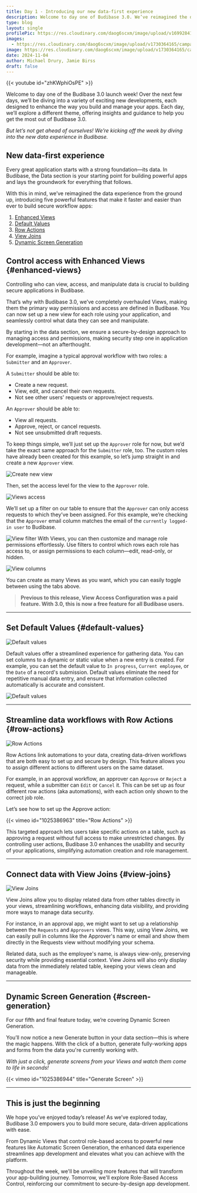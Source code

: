 ```yaml
---
title: Day 1 - Introducing our new data-first experience
description: Welcome to day one of Budibase 3.0. We’ve reimagined the data experience from the ground up, introducing five powerful features that make it faster and easier than ever to build secure workflow apps. 
type: blog
layout: single
profilePic: https://res.cloudinary.com/daog6scxm/image/upload/v1699284176/Branding/Assets/Symbol/RGB/Full%20Colour/bb-symbol-trans_v60zdz.svg
images:
  - https://res.cloudinary.com/daog6scxm/image/upload/v1730364165/campaigns/3.0/day%201/day_1_light_b7c2kr.png
image: https://res.cloudinary.com/daog6scxm/image/upload/v1730364165/campaigns/3.0/day%201/day_1_light_b7c2kr.png
date: 2024-11-04
author: Michael Drury, Jamie Birss
draft: false
---
```

{{< youtube id="zhKWphiOsPE" >}}


Welcome to day one of the Budibase 3.0 launch week! Over the next few days, we’ll be diving into a variety of exciting new developments, each designed to enhance the way you build and manage your apps. Each day, we’ll explore a different theme, offering insights and guidance to help you get the most out of Budibase 3.0.

*But let’s not get ahead of ourselves! We’re kicking off the week by diving into the new data experience in Budibase.*

## New data-first experience

Every great application starts with a strong foundation—its data. In Budibase, the Data section is your starting point for building powerful apps and lays the groundwork for everything that follows. 

With this in mind, we’ve reimagined the data experience from the ground up, introducing five powerful features that make it faster and easier than ever to build secure workflow apps:

1. [Enhanced Views](#enhanced-views)
2. [Default Values](#default-values)
3. [Row Actions](#row-actions)
4. [View Joins](#view-joins)
5. [Dynamic Screen Generation](#screen-generation)


## Control access with Enhanced Views {#enhanced-views}

Controlling who can view, access, and manipulate data is crucial to building secure applications in Budibase. 

That’s why with Budibase 3.0, we’ve completely overhauled Views, making them the primary way permissions and access are defined in Budibase. You can now set up a new view for each role using your application, and seamlessly control what data they can see and manipulate. 

By starting in the data section, we ensure a secure-by-design approach to managing access and permissions, making security step one in application development—not an afterthought.

For example, imagine a typical approval workflow with two roles: a `Submitter` and an `Approver`.

A `Submitter` should be able to:
- Create a new request.
- View, edit, and cancel their own requests.
- Not see other users' requests or approve/reject requests.

An `Approver` should be able to:
- View all requests.
- Approve, reject, or cancel requests.
- Not see unsubmitted draft requests.

To keep things simple, we’ll just set up the `Approver` role for now, but we’d take the exact same approach for the `Submitter` role, too. The custom roles have already been created for this example, so let’s jump straight in and create a new `Approver` view. 

![Create new view](https://res.cloudinary.com/daog6scxm/image/upload/v1730408170/campaigns/3.0/day%201/create_view_iprydq.webp)

Then, set the access level for the view to the `Approver` role. 

![Views access](https://res.cloudinary.com/daog6scxm/image/upload/v1730408168/campaigns/3.0/day%201/custom_roles_t3bloc.webp)

We’ll set up a filter on our table to ensure that the `Approver` can only access requests to which they’ve been assigned. For this example, we’re checking that the `Approver` email column matches the email of the `currently logged-in user` to Budibase.

![View filter](https://res.cloudinary.com/daog6scxm/image/upload/v1730408485/campaigns/3.0/day%201/filter_peddpe.webp)
With Views, you can then customize and manage role permissions effortlessly. Use filters to control which rows each role has access to, or assign permissions to each column—edit, read-only, or hidden.

![View columns](https://res.cloudinary.com/daog6scxm/image/upload/v1730408168/campaigns/3.0/day%201/columns_kksh6t.webp)

You can create as many Views as you want, which you can easily toggle between using the tabs above. 


> **Previous to this release, View Access Configuration was a paid feature. With 3.0, this is now a free feature for all Budibase users.**


---

## Set Default Values {#default-values}

![Default values](https://res.cloudinary.com/daog6scxm/image/upload/v1730382869/campaigns/3.0/day%201/Default_valuesportrait_pr8o6r.webp)

Default values offer a streamlined experience for gathering data. You can set columns to a dynamic or static value when a new entry is created. For example, you can set the default value to `In progress`, `Current employee`, or the `Date` of a record's submission. Default values eliminate the need for repetitive manual data entry, and ensure that information collected automatically is accurate and consistent.

![Default values](https://res.cloudinary.com/daog6scxm/image/upload/v1730408167/campaigns/3.0/day%201/Default_values_date_u4mje1.webp)


---

## Streamline data workflows with Row Actions {#row-actions}

![Row Actions](https://res.cloudinary.com/daog6scxm/image/upload/v1730407457/campaigns/3.0/day%201/Row_actions_zhc8le.webp)

Row Actions link automations to your data, creating data-driven workflows that are both easy to set up and secure by design. This feature allows you to assign different actions to different users on the same dataset.

For example, in an approval workflow, an approver can `Approve` or `Reject` a request, while a submitter can `Edit` or `Cancel` it. This can be set up as four different row actions (aka automations), with each action only shown to the correct job role.

Let’s see how to set up the Approve action:

{{< vimeo id="1025386963" title="Row Actions" >}}

This targeted approach lets users take specific actions on a table, such as approving a request without full access to make unrestricted changes. By controlling user actions, Budibase 3.0 enhances the usability and security of your applications, simplifying automation creation and role management.

---

## Connect data with View Joins {#view-joins}

![View Joins](https://res.cloudinary.com/daog6scxm/image/upload/v1730409505/campaigns/3.0/day%201/view_relationships_mjtaun.webp)

View Joins allow you to display related data from other tables directly in your views, streamlining workflows, enhancing data visibility, and providing more ways to manage data security. 

For instance, in an approval app, we might want to set up a relationship between the `Requests` and `Approvers` views. This way, using View Joins, we can easily pull in columns like the Approver's name or email and show them directly in the Requests view without modifying your schema.

Related data, such as the employee's name, is always view-only, preserving security while providing essential context. View Joins will also only display data from the immediately related table, keeping your views clean and manageable.

---

## Dynamic Screen Generation {#screen-generation}

For our fifth and final feature today, we’re covering Dynamic Screen Generation.

You’ll now notice a new Generate button in your data section—this is where the magic happens. With the click of a button, generate fully-working apps and forms from the data you're currently working with.

*With just a click, generate screens from your Views and watch them come to life in seconds!*

{{< vimeo id="1025386944" title="Generate Screen" >}}



---

## This is just the beginning

We hope you’ve enjoyed today’s release! As we’ve explored today, Budibase 3.0 empowers you to build more secure, data-driven applications with ease. 

From Dynamic Views that control role-based access to powerful new features like Automatic Screen Generation, the enhanced data experience streamlines app development and elevates what you can achieve with the platform.

Throughout the week, we'll be unveiling more features that will transform your app-building journey. Tomorrow, we'll explore Role-Based Access Control, reinforcing our commitment to secure-by-design app development.